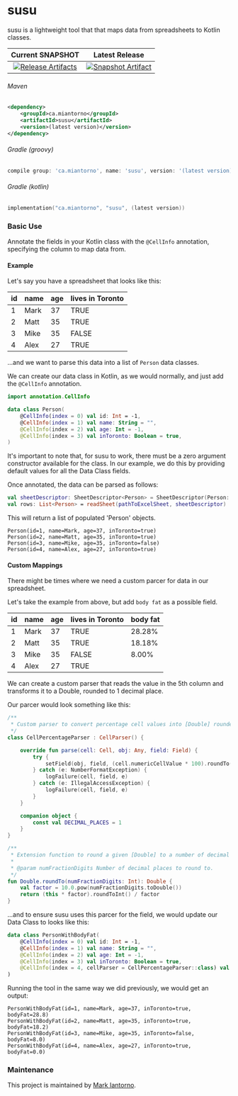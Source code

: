 # susu
susu is a lightweight tool that that maps data from spreadsheets to Kotlin classes.

| Current SNAPSHOT | Latest Release |
| :---: | :---: |
| [![Release Artifacts][Badge-susuSonatypeSnapshot]][Link-susuSonatypeSnapshot] | [![Snapshot Artifact][Badge-susuSonatypeRelease]][Link-susuSonatypeRelease] |

###### Maven
```xml
<dependency>
    <groupId>ca.miantorno</groupId>
    <artifactId>susu</artifactId>
    <version>(latest version)</version>
</dependency>
```

###### Gradle (groovy)
```groovy
compile group: 'ca.miantorno', name: 'susu', version: '(latest version)'
```

###### Gradle (kotlin)
```kotlin
implementation("ca.miantorno", "susu", (latest version))
```

### Basic Use
Annotate the fields in your Kotlin class with the `@CellInfo` annotation, specifying the column to map data from.

#### Example
Let's say you have a spreadsheet that looks like this:

| id | name | age | lives in Toronto |
|---|---|---|---|
| 1 | Mark | 37 | TRUE |
| 2 | Matt | 35 | TRUE |
| 3 | Mike | 35 | FALSE |
| 4 | Alex | 27 | TRUE |

...and we want to parse this data into a list of `Person` data classes.

We can create our data class in Kotlin, as we would normally, and just add the `@CellInfo` annotation.

```kotlin
import annotation.CellInfo

data class Person(
    @CellInfo(index = 0) val id: Int = -1,
    @CellInfo(index = 1) val name: String = "",
    @CellInfo(index = 2) val age: Int = -1,
    @CellInfo(index = 3) val inToronto: Boolean = true,
)
```
It's important to note that, for susu to work, there must be a zero argument constructor available for the class. In our example, we do this by providing default values for all the Data Class fields.

Once annotated, the data can be parsed as follows:
```kotlin
val sheetDescriptor: SheetDescriptor<Person> = SheetDescriptor(Person::class.java).setHasHeader(true)
val rows: List<Person> = readSheet(pathToExcelSheet, sheetDescriptor)
```
This will return a list of populated 'Person' objects.
```
Person(id=1, name=Mark, age=37, inToronto=true)
Person(id=2, name=Matt, age=35, inToronto=true)
Person(id=3, name=Mike, age=35, inToronto=false)
Person(id=4, name=Alex, age=27, inToronto=true)
```

#### Custom Mappings
There might be times where we need a custom parcer for data in our spreadsheet.

Let's take the example from above, but add `body fat` as a possible field.

| id | name | age | lives in Toronto | body fat |
|---|---|---|---|---|
| 1 | Mark | 37 | TRUE | 28.28% |
| 2 | Matt | 35 | TRUE | 18.18% |
| 3 | Mike | 35 | FALSE | 8.00% |
| 4 | Alex | 27 | TRUE |   |

We can create a custom parser that reads the value in the 5th column and transforms it to a Double, rounded to 1 decimal place.

Our parcer would look something like this:
```kotlin
/**
 * Custom parser to convert percentage cell values into [Double] rounded to 1 decimal place.
 */
class CellPercentageParser : CellParser() {

    override fun parse(cell: Cell, obj: Any, field: Field) {
        try {
            setField(obj, field, (cell.numericCellValue * 100).roundTo(Companion.DECIMAL_PLACES))
        } catch (e: NumberFormatException) {
            logFailure(cell, field, e)
        } catch (e: IllegalAccessException) {
            logFailure(cell, field, e)
        }
    }

    companion object {
        const val DECIMAL_PLACES = 1
    }
}

/**
 * Extension function to round a given [Double] to a number of decimal places.
 *
 * @param numFractionDigits Number of decimal places to round to.
 */
fun Double.roundTo(numFractionDigits: Int): Double {
    val factor = 10.0.pow(numFractionDigits.toDouble())
    return (this * factor).roundToInt() / factor
}
```
...and to ensure susu uses this parcer for the field, we would update our Data Class to looks like this:

```kotlin
data class PersonWithBodyFat(
    @CellInfo(index = 0) val id: Int = -1,
    @CellInfo(index = 1) val name: String = "",
    @CellInfo(index = 2) val age: Int = -1,
    @CellInfo(index = 3) val inToronto: Boolean = true,
    @CellInfo(index = 4, cellParser = CellPercentageParser::class) val bodyFat: Double = 0.0,
)
```
Running the tool in the same way we did previously, we would get an output:
```
PersonWithBodyFat(id=1, name=Mark, age=37, inToronto=true, bodyFat=28.8)
PersonWithBodyFat(id=2, name=Matt, age=35, inToronto=true, bodyFat=18.2)
PersonWithBodyFat(id=3, name=Mike, age=35, inToronto=false, bodyFat=8.0)
PersonWithBodyFat(id=4, name=Alex, age=27, inToronto=true, bodyFat=0.0)
```

### Maintenance
This project is maintained by [Mark Iantorno][Link-markGithub].

[Link-markGithub]: https://github.com/markiantorno
[Link-susuSonatypeSnapshot]: https://s01.oss.sonatype.org/service/local/artifact/maven/redirect?r=snapshots&g=ca.miantorno&a=susu&v=LATEST "Sonatype Snapshot"
[Link-susuSonatypeRelease]: https://s01.oss.sonatype.org/service/local/artifact/maven/redirect?r=releases&g=ca.miantorno&a=susu&v=LATEST "Sonatype Release"

[Badge-susuSonatypeRelease]: https://img.shields.io/nexus/r/https/s01.oss.sonatype.org/ca.miantorno/susu.svg "Sonatype Releases"
[Badge-susuSonatypeSnapshot]: https://img.shields.io/nexus/s/https/s01.oss.sonatype.org/ca.miantorno/susu.svg "Sonatype Snapshots"


